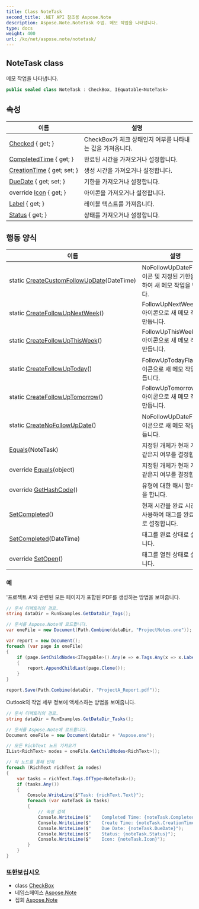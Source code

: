```yaml
---
title: Class NoteTask
second_title: .NET API 참조용 Aspose.Note
description: Aspose.Note.NoteTask 수업. 메모 작업을 나타냅니다.
type: docs
weight: 400
url: /ko/net/aspose.note/notetask/
---
```

## NoteTask class

메모 작업을 나타냅니다.

```csharp
public sealed class NoteTask : CheckBox, IEquatable<NoteTask>
```

## 속성

| 이름 | 설명 |
| --- | --- |
| [Checked](../../aspose.note/checkbox/checked/) { get; } | CheckBox가 체크 상태인지 여부를 나타내는 값을 가져옵니다. |
| [CompletedTime](../../aspose.note/checkbox/completedtime/) { get; } | 완료된 시간을 가져오거나 설정합니다. |
| [CreationTime](../../aspose.note/checkbox/creationtime/) { get; set; } | 생성 시간을 가져오거나 설정합니다. |
| [DueDate](../../aspose.note/notetask/duedate/) { get; set; } | 기한을 가져오거나 설정합니다. |
| override [Icon](../../aspose.note/notetask/icon/) { get; } | 아이콘을 가져오거나 설정합니다. |
| [Label](../../aspose.note/checkbox/label/) { get; } | 레이블 텍스트를 가져옵니다. |
| [Status](../../aspose.note/checkbox/status/) { get; } | 상태를 가져오거나 설정합니다. |

## 행동 양식

| 이름 | 설명 |
| --- | --- |
| static [CreateCustomFollowUpDate](../../aspose.note/notetask/createcustomfollowupdate/)(DateTime) | NoFollowUpDateFlag 아이콘 및 지정된 기한을 사용하여 새 메모 작업을 만듭니다. |
| static [CreateFollowUpNextWeek](../../aspose.note/notetask/createfollowupnextweek/)() | FollowUpNextWeekFlag 아이콘으로 새 메모 작업을 만듭니다. |
| static [CreateFollowUpThisWeek](../../aspose.note/notetask/createfollowupthisweek/)() | FollowUpThisWeekFlag 아이콘으로 새 메모 작업을 만듭니다. |
| static [CreateFollowUpToday](../../aspose.note/notetask/createfollowuptoday/)() | FollowUpTodayFlag 아이콘으로 새 메모 작업을 만듭니다. |
| static [CreateFollowUpTomorrow](../../aspose.note/notetask/createfollowuptomorrow/)() | FollowUpTomorrowFlag 아이콘으로 새 메모 작업을 만듭니다. |
| static [CreateNoFollowUpDate](../../aspose.note/notetask/createnofollowupdate/)() | NoFollowUpDateFlag 아이콘으로 새 메모 작업을 만듭니다. |
| [Equals](../../aspose.note/notetask/equals/#equals)(NoteTask) | 지정된 개체가 현재 개체와 같은지 여부를 결정합니다. |
| override [Equals](../../aspose.note/notetask/equals/#equals_1)(object) | 지정된 개체가 현재 개체와 같은지 여부를 결정합니다. |
| override [GetHashCode](../../aspose.note/notetask/gethashcode/)() | 유형에 대한 해시 함수 역할을 합니다. |
| [SetCompleted](../../aspose.note/checkbox/setcompleted/)() | 현재 시간을 완료 시간으로 사용하여 태그를 완료 상태로 설정합니다. |
| [SetCompleted](../../aspose.note/checkbox/setcompleted/)(DateTime) | 태그를 완료 상태로 설정합니다. |
| override [SetOpen](../../aspose.note/notetask/setopen/)() | 태그를 열린 상태로 설정합니다. |

### 예

'프로젝트 A'와 관련된 모든 페이지가 포함된 PDF를 생성하는 방법을 보여줍니다.

```csharp
// 문서 디렉토리의 경로.
string dataDir = RunExamples.GetDataDir_Tags();

// 문서를 Aspose.Note에 로드합니다.
var oneFile = new Document(Path.Combine(dataDir, "ProjectNotes.one"));

var report = new Document();
foreach (var page in oneFile)
{
    if (page.GetChildNodes<ITaggable>().Any(e => e.Tags.Any(x => x.Label.Contains("Project A"))))
    {
        report.AppendChildLast(page.Clone());
    }
}

report.Save(Path.Combine(dataDir, "ProjectA_Report.pdf"));
```

Outlook의 작업 세부 정보에 액세스하는 방법을 보여줍니다.

```csharp
// 문서 디렉토리의 경로.
string dataDir = RunExamples.GetDataDir_Tasks();

// 문서를 Aspose.Note에 로드합니다.
Document oneFile = new Document(dataDir + "Aspose.one");

// 모든 RichText 노드 가져오기
IList<RichText> nodes = oneFile.GetChildNodes<RichText>();

// 각 노드를 통해 반복
foreach (RichText richText in nodes)
{
    var tasks = richText.Tags.OfType<NoteTask>();
    if (tasks.Any())
    {
        Console.WriteLine($"Task: {richText.Text}");
        foreach (var noteTask in tasks)
        {
            // 속성 검색
            Console.WriteLine($"    Completed Time: {noteTask.CompletedTime}");
            Console.WriteLine($"    Create Time: {noteTask.CreationTime}");
            Console.WriteLine($"    Due Date: {noteTask.DueDate}");
            Console.WriteLine($"    Status: {noteTask.Status}");
            Console.WriteLine($"    Icon: {noteTask.Icon}");
        }
    }
}
```

### 또한보십시오

* class [CheckBox](../checkbox/)
* 네임스페이스 [Aspose.Note](../../aspose.note/)
* 집회 [Aspose.Note](../../)


